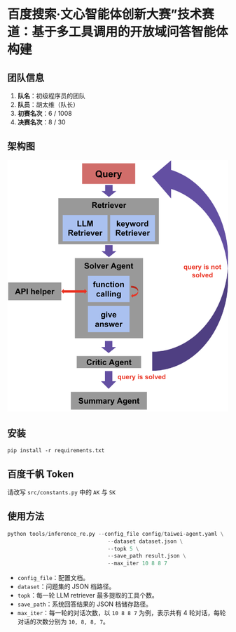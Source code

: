 # 百度搜索·文心智能体创新大赛”技术赛道：基于多工具调用的开放域问答智能体构建
## 团队信息
1. **队名**：初级程序员的团队
2. **队员**：胡太维（队长）
3. **初赛名次**：6 / 1008
4. **决赛名次**：8 / 30

## 架构图
![alt text](assets/agent_system.png)

## 安装
```
pip install -r requirements.txt
```

## 百度千帆 Token
请改写 `src/constants.py` 中的 `AK` 与 `SK`

## 使用方法
```python
python tools/inference_re.py --config_file config/taiwei-agent.yaml \
                                --dataset dataset.json \
                                --topk 5 \
                                --save_path result.json \
                                --max_iter 10 8 8 7
```
+ `config_file`：配置文档。
+ `dataset`：问题集的 JSON 档路径。
+ `topk`：每一轮 LLM retriever 最多提取的工具个数。
+ `save_path`：系统回答结果的 JSON 档储存路径。
+ `max_iter`：每一轮的对话次数，以 `10 8 8 7` 为例，表示共有 4 轮对话，每轮对话的次数分别为 `10, 8, 8, 7`。


